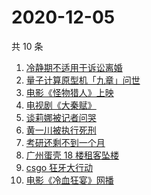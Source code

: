 # 2020-12-05

共 10 条

<!-- BEGIN ZHIHUSEARCH -->
<!-- 最后更新时间 Sat Dec 05 2020 00:09:41 GMT+0800 (CST) -->
1. [冷静期不适用于诉讼离婚](https://www.zhihu.com/search?q=离婚冷静期)
1. [量子计算原型机「九章」问世](https://www.zhihu.com/search?q=九章)
1. [电影《怪物猎人》上映](https://www.zhihu.com/search?q=怪物猎人电影)
1. [电视剧《大秦赋》](https://www.zhihu.com/search?q=大秦赋)
1. [谈莉娜被记者问哭](https://www.zhihu.com/search?q=谈莉娜)
1. [黄一川被执行死刑](https://www.zhihu.com/search?q=黄一川)
1. [考研还剩不到一个月](https://www.zhihu.com/search?q=考研)
1. [广州蛋壳 18 楼租客坠楼](https://www.zhihu.com/search?q=广州蛋壳坠楼)
1. [csgo 狂牙大行动](https://www.zhihu.com/search?q=csgo大行动)
1. [电影《冷血狂宴》网播](https://www.zhihu.com/search?q=冷血狂宴)
<!-- END ZHIHUSEARCH -->
